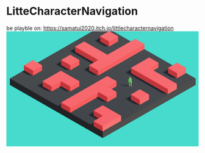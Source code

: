 # LitteCharacterNavigation
be playble on:
https://samatui2020.itch.io/littlecharacternavigation
![Image of Screenshot](https://github.com/samatui/LitteCharacterNavigation/blob/main/Screenshot.png)
